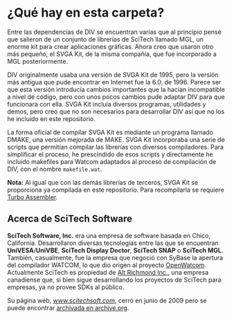 # ¿Qué hay en esta carpeta?

Entre las dependencias de DIV se encuentran varias que al principio pensé que salieron de un conjunto de librerías de SciTech llamado MGL, un enorme kit para crear aplicaciones gráficas. Ahora creo que usaron otro más pequeño, el SVGA Kit, de la misma compañía, que fue incorporado a MGL posteriormente.

DIV originalmente usaba una versión de SVGA Kit de 1995, pero la versión más antigua que pude encontrar en Internet fue la 6.0, de 1996. Parece ser que esta versión introducía cambios importantes que la hacían incompatible a nivel de código, pero con unos pocos cambios pude adaptar DIV para que funcionara con ella. SVGA Kit incluía diversos programas, utilidades y demos, pero creo que no son necesarios para desarrollar DIV así que no los he incluido en este repositorio.

La forma oficial de compilar SVGA Kit es mediante un programa llamado DMAKE, una versión mejorada de MAKE. SVGA Kit incorporaba una serie de scripts que permitían compilar las librerías con diversos compiladores. Para simplificar el proceso, he prescindido de esos scripts y directamente he incluido makefiles para Watcom adaptados al proceso de compilación de DIV, con el nombre `makefile.wat`.

**Nota:** Al igual que con las demás librerías de terceros, SVGA Kit se proporciona ya compilada en este repositorio. Para recompilarla se requiere [Turbo Assembler](https://github.com/vii1/DIV/wiki/Acerca-de-Turbo-Assembler).

## Acerca de SciTech Software

**SciTech Software, Inc.** era una empresa de software basada en Chico, California. Desarrollaron diversas tecnologías entre las que se encuentran **UniVESA**/**UniVBE**, **SciTech Display Doctor**, **SciTech SNAP** o **SciTech MGL**. También, casualmente, fue la empresa que negoció con SyBase la apertura del compilador WATCOM, lo que dio origen al proyecto [OpenWatcom](http://openwatcom.org). Actualmente SciTech es propiedad de [Alt Richmond Inc.](http://www.altrichmond.ca/), una empresa canadiense que, si bien sigue desarrollando los proyectos de SciTech para empresas, ya no provee SDKs al público.

Su página web, _www.scitechsoft.com_, cerró en junio de 2009 pero se puede encontrar [archivada en archive.org](https://web.archive.org/web/*/http://www.scitechsoft.com).
